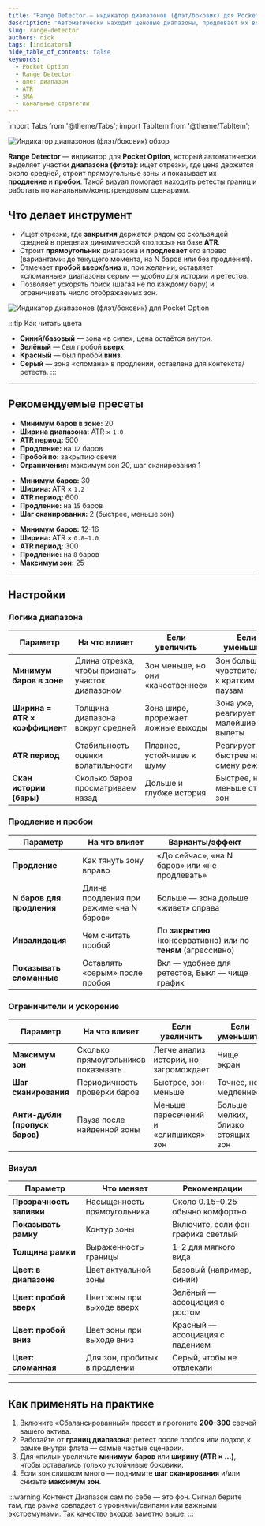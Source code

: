 ```yaml
---
title: "Range Detector — индикатор диапазонов (флэт/боковик) для Pocket Option"
description: "Автоматически находит ценовые диапазоны, продлевает их вправо и помечает пробои. Полезен для канальных стратегий и работы во флэте на Pocket Option."
slug: range-detector
authors: nick
tags: [indicators]
hide_table_of_contents: false
keywords:
  - Pocket Option
  - Range Detector
  - флет диапазон
  - ATR
  - SMA
  - канальные стратегии
---
```


import Tabs from '@theme/Tabs';
import TabItem from '@theme/TabItem';

![Индикатор диапазонов (флэт/боковик) обзор](/img/blog/range-detector-prev.png)

**Range Detector** — индикатор для **Pocket Option**, который автоматически выделяет участки **диапазона (флэта)**: ищет отрезки, где цена держится около средней, строит прямоугольные зоны и показывает их **продление** и **пробои**. Такой визуал помогает находить ретесты границ и работать по канальным/контртрендовым сценариям.
<!-- truncate -->

## Что делает инструмент

- Ищет отрезки, где **закрытия** держатся рядом со скользящей средней в пределах динамической «полосы» на базе **ATR**.  
- Строит **прямоугольник** диапазона и **продлевает** его вправо (вариантами: до текущего момента, на N баров или без продления).  
- Отмечает **пробой вверх/вниз** и, при желании, оставляет «сломанные» диапазоны серым — удобно для истории и ретестов.  
- Позволяет ускорять поиск (шагая не по каждому бару) и ограничивать число отображаемых зон.

![Индикатор диапазонов (флэт/боковик) для Pocket Option](/img/blog/range-detector.png)

:::tip Как читать цвета
- **Синий/базовый** — зона «в силе», цена остаётся внутри.  
- **Зелёный** — был пробой **вверх**.  
- **Красный** — был пробой **вниз**.  
- **Серый** — зона «сломана» в продлении, оставлена для контекста/ретеста.
:::

---

## Рекомендуемые пресеты

<Tabs groupId="range-detector-presets" defaultValue="balanced" queryString>
  <TabItem value="balanced" label="Сбалансированный">
    <ul>
      <li><strong>Минимум баров в зоне:</strong> 20</li>
      <li><strong>Ширина диапазона:</strong> ATR × <code>1.0</code></li>
      <li><strong>ATR период:</strong> 500</li>
      <li><strong>Продление:</strong> на <code>12</code> баров</li>
      <li><strong>Пробой по:</strong> закрытию свечи</li>
      <li><strong>Ограничения:</strong> максимум зон 20, шаг сканирования 1</li>
    </ul>
  </TabItem>
  <TabItem value="clean" label="Чище (меньше шума)">
    <ul>
      <li><strong>Минимум баров:</strong> 30</li>
      <li><strong>Ширина:</strong> ATR × <code>1.2</code></li>
      <li><strong>ATR период:</strong> 600</li>
      <li><strong>Продление:</strong> на <code>15</code> баров</li>
      <li><strong>Шаг сканирования:</strong> 2 (быстрее, меньше зон)</li>
    </ul>
  </TabItem>
  <TabItem value="scalp" label="Скальп (больше зон)">
    <ul>
      <li><strong>Минимум баров:</strong> 12–16</li>
      <li><strong>Ширина:</strong> ATR × <code>0.8–1.0</code></li>
      <li><strong>ATR период:</strong> 300</li>
      <li><strong>Продление:</strong> на <code>8</code> баров</li>
      <li><strong>Максимум зон:</strong> 25</li>
    </ul>
  </TabItem>
</Tabs>

---

## Настройки

### Логика диапазона
| Параметр | На что влияет | Если увеличить | Если уменьшить |
|---|---|---|---|
| **Минимум баров в зоне** | Длина отрезка, чтобы признать участок диапазоном | Зон меньше, но они «качественнее» | Зон больше, чувствительнее к кратким паузам |
| **Ширина = ATR × коэффициент** | Толщина диапазона вокруг средней | Зона шире, прорежает ложные выходы | Зона уже, реагирует на малейшие вылеты |
| **ATR период** | Стабильность оценки волатильности | Плавнее, устойчивее к шуму | Реагирует быстрее на смену режима |
| **Скан истории (бары)** | Сколько баров просматриваем назад | Дольше и глубже история | Быстрее, но меньше старых зон |

### Продление и пробои
| Параметр | На что влияет | Варианты/эффект |
|---|---|---|
| **Продление** | Как тянуть зону вправо | «До сейчас», «на N баров» или «не продлевать» |
| **N баров для продления** | Длина продления при режиме «на N баров» | Больше — зона дольше «живет» справа |
| **Инвалидация** | Чем считать пробой | По **закрытию** (консервативно) или по **теням** (агрессивно) |
| **Показывать сломанные** | Оставлять «серым» после пробоя | Вкл — удобнее для ретестов, Выкл — чище график |

### Ограничители и ускорение
| Параметр | На что влияет | Если увеличить | Если уменьшить |
|---|---|---|---|
| **Максимум зон** | Сколько прямоугольников показывать | Легче анализ истории, но загромождает | Чище экран |
| **Шаг сканирования** | Периодичность проверки баров | Быстрее, зон меньше | Точнее, но медленнее |
| **Анти-дубли (пропуск баров)** | Пауза после найденной зоны | Меньше пересечений и «слипшихся» зон | Больше мелких, близко стоящих зон |

### Визуал
| Параметр | Что меняет | Рекомендации |
|---|---|---|
| **Прозрачность заливки** | Насыщенность прямоугольника | Около 0.15–0.25 обычно комфортно |
| **Показывать рамку** | Контур зоны | Включите, если фон графика светлый |
| **Толщина рамки** | Выраженность границы | 1–2 для мягкого вида |
| **Цвет: в диапазоне** | Цвет актуальной зоны | Базовый (например, синий) |
| **Цвет: пробой вверх** | Цвет зоны при выходе вверх | Зелёный — ассоциация с ростом |
| **Цвет: пробой вниз** | Цвет зоны при выходе вниз | Красный — ассоциация с падением |
| **Цвет: сломанная** | Для зон, пробитых в продлении | Серый, чтобы не отвлекали |

---

## Как применять на практике

1. Включите «Сбалансированный» пресет и прогоните **200–300** свечей вашего актива.  
2. Работайте от **границ диапазона**: ретест после пробоя или подход к рамке внутри флэта — самые частые сценарии.  
3. Для «пилы» увеличьте **минимум баров** или **ширину (ATR × …)**, чтобы оставались только устойчивые боковики.  
4. Если зон слишком много — поднимите **шаг сканирования** и/или снизьте **максимум зон**.

:::warning Контекст
Диапазон сам по себе — это фон. Сигнал берите там, где рамка совпадает с уровнями/свипами или важными экстремумами. Так качество входов заметно выше.
:::
